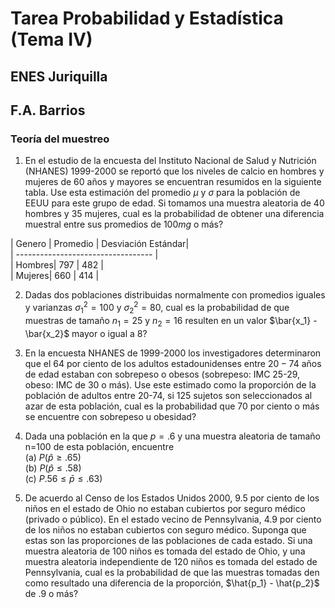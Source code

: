 # Tarea Probabilidad y Estadística (Tema IV)  
## ENES Juriquilla  
## F.A. Barrios  
### Teoría del muestreo  

1. En el estudio de la encuesta del Instituto Nacional de Salud y Nutrición (NHANES) 1999-2000 se reportó que los niveles de calcio en hombres y mujeres 
de 60 años y mayores se encuentran resumidos en la siguiente tabla. Use esta estimación del promedio $\mu$ y $\sigma$ para la población de EEUU para este
grupo de edad.  Si tomamos una muestra aleatoria de $40$ hombres y $35$ mujeres, cual es la probabilidad de obtener una diferencia muestral entre sus 
promedios de $100 mg$ o más?  
  
| Genero | Promedio | Desviación Estándar|  
| ---------------------------------- |   
| Hombres| 797 | 482 |  
| Mujeres| 660 | 414 |   


2. Dadas dos poblaciones distribuidas normalmente con promedios iguales y varianzas $\sigma_1^2 = 100$ y $\sigma_2^2=80$, cual es la probabilidad de que 
muestras de tamaño $n_1 = 25$ y $n_2 = 16$ resulten en un valor $\bar{x_1} - \bar{x_2}$ mayor o igual a $8$?   

3. En la encuesta NHANES de 1999-2000 los investigadores determinaron que el 64 por ciento de los adultos estadounidenses entre $20-74$ años de edad estaban 
con sobrepeso o obesos (sobrepeso: IMC 25-29, obeso: IMC de 30 o más). Use este estimado como la proporción de la población de adultos entre 20-74, si 125 
sujetos son seleccionados al azar de esta población, cual es la probabilidad que 70 por ciento o más se encuentre con sobrepeso u obesidad?  

4. Dada una población en la que $p=.6$ y una muestra aleatoria de tamaño n=100 de esta población, encuentre  
(a) $P(\hat{p} \geq .65)$  
(b) $P(\hat{p} \leq .58)$  
(c) $P.56 \leq \bar{p} \leq .63)$  

5. De acuerdo al Censo de los Estados Unidos 2000, 9.5 por ciento de los niños en el estado de Ohio no estaban cubiertos por seguro médico 
(privado o público).  En el estado vecino de Pennsylvania, 4.9 por ciento de los niños no estaban cubiertos con seguro médico.  Suponga que estas son 
las proporciones de las poblaciones de cada estado.  Si una muestra aleatoria de 100 niños es tomada del estado de Ohio, y una muestra aleatoria 
independiente de 120 niños es tomada del estado de Pennsylvania, cual es la probabilidad de que las muestras tomadas den como resultado una diferencia de 
la proporción, $\hat{p_1} - \hat{p_2}$ de $.9$ o más?  

